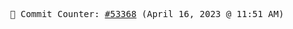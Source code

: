 <p align="center">
    <samp>
        📮 Commit Counter: <a href="https://github.com/Javascript-void0/Javascript-void0/commits/main">#53368</a> (April 16, 2023 @ 11:51 AM)
    </samp>
</p>